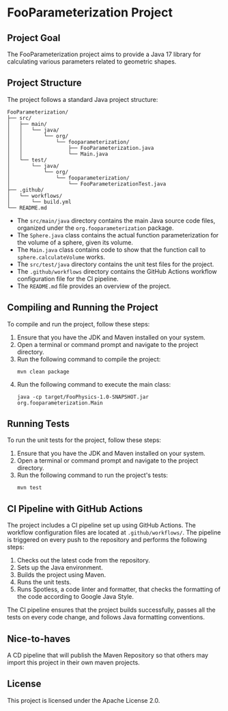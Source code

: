 # FooParameterization Project

## Project Goal
The FooParameterization project aims to provide a Java 17 library for calculating various parameters related to geometric shapes.

## Project Structure
The project follows a standard Java project structure:

```
FooParameterization/
├── src/
│   ├── main/
│   │   └── java/
│   │       └── org/
│   │           └── fooparameterization/
│   │               ├── FooParameterization.java
│   │               └── Main.java
│   └── test/
│       └── java/
│           └── org/
│               └── fooparameterization/
│                   └── FooParameterizationTest.java
├── .github/
│   └── workflows/
│       └── build.yml
└── README.md
```

- The `src/main/java` directory contains the main Java source code files, organized under the `org.fooparameterization` package.
- The `Sphere.java` class contains the actual function parameterization for the volume of a sphere, given its volume.
- The `Main.java` class contains code to show that the function call to `sphere.calculateVolume` works.
- The `src/test/java` directory contains the unit test files for the project.
- The `.github/workflows` directory contains the GitHub Actions workflow configuration file for the CI pipeline.
- The `README.md` file provides an overview of the project.

## Compiling and Running the Project
To compile and run the project, follow these steps:

1. Ensure that you have the JDK and Maven installed on your system.
2. Open a terminal or command prompt and navigate to the project directory.
3. Run the following command to compile the project:
   ```
   mvn clean package
   ```
4. Run the following command to execute the main class:
   ```
   java -cp target/FooPhysics-1.0-SNAPSHOT.jar org.fooparameterization.Main
   ```

## Running Tests
To run the unit tests for the project, follow these steps:

1. Ensure that you have the JDK and Maven installed on your system.
2. Open a terminal or command prompt and navigate to the project directory.
3. Run the following command to run the project's tests:
   ```
   mvn test
   ```

## CI Pipeline with GitHub Actions
The project includes a CI pipeline set up using GitHub Actions. The workflow configuration files are located at `.github/workflows/`. The pipeline is triggered on every push to the repository and performs the following steps:

1. Checks out the latest code from the repository.
2. Sets up the Java environment.
3. Builds the project using Maven.
4. Runs the unit tests.
4. Runs Spotless, a code linter and formatter, that checks the formatting of the code according to Google Java Style.

The CI pipeline ensures that the project builds successfully, passes all the tests on every code change, and follows Java formatting conventions.

## Nice-to-haves
A CD pipeline that will publish the Maven Repository so that others may import this project in their own maven projects.

## License
This project is licensed under the Apache License 2.0.
